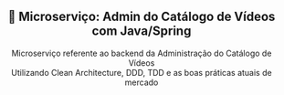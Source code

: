 <center>
  <h2 align="center">🚀 Microserviço: Admin do Catálogo de Vídeos com Java/Spring</h2>
  <p align="center">
    Microserviço referente ao backend da Administração do Catálogo de Vídeos<br />
    Utilizando Clean Architecture, DDD, TDD e as boas práticas atuais de mercado
  </p>
</center>
<br />
